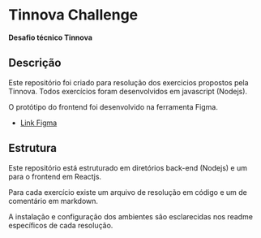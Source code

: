 # Tinnova Challenge
**Desafio técnico Tinnova**

## Descrição
Este repositório foi criado para resolução dos exercicios propostos pela Tinnova. Todos exercícios foram desenvolvidos em javascript (Nodejs).

O protótipo do frontend foi desenvolvido na ferramenta Figma. 
- [Link Figma](https://www.figma.com/file/1nywLXP5oUFWodfVGQCvT8/Untitled?node-id=0%3A1)

## Estrutura
Este repositório está estruturado em diretórios back-end (Nodejs) e um para o frontend em Reactjs.

Para cada exercício existe um arquivo de resolução em código e um de comentário em markdown. 

A instalação e configuração dos ambientes são esclarecidas nos readme específicos de cada resolução.
